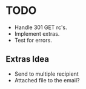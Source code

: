 # TODO
- Handle 301 GET rc's.
- Implement extras.
- Test for errors.

## Extras Idea

* Send to multiple recipient
* Attached file to the email?